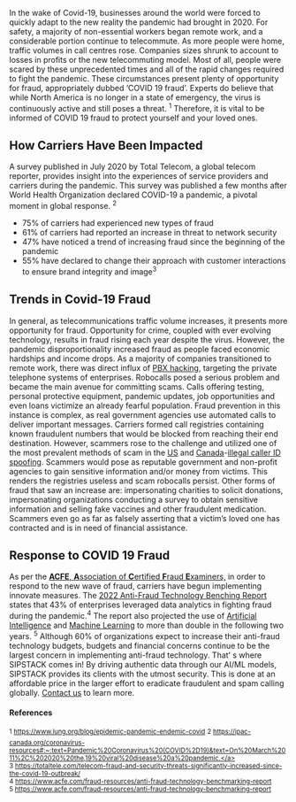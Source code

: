 In the wake of Covid-19, businesses around the world were forced to quickly adapt to the new reality the pandemic had brought in 2020. For safety, a majority of non-essential workers began remote work, and a considerable portion continue to telecommute. As more people were home, traffic volumes in call centres rose. Companies sizes shrunk to account to losses in profits or the new telecommuting model. Most of all, people were scared by these unprecedented times and all of the rapid changes required to fight the pandemic. These circumstances present plenty of opportunity for fraud, appropriately dubbed ‘COVID 19 fraud’. Experts do believe that while North America is no longer in a state of emergency, the virus is continuously active and still poses a threat. <sup>1</sup> Therefore, it is vital to be informed of COVID 19 fraud to protect yourself and your loved ones. 

## How Carriers Have Been Impacted 

A survey published in July 2020 by Total Telecom, a global telecom reporter,  provides insight into the experiences of service providers and carriers during the pandemic. This survey was published a few months after World Health Organization declared COVID-19 a pandemic, a pivotal moment in global response. <sup>2</sup>

-	75% of carriers had experienced new types of fraud 
-	61% of carriers had reported an increase in threat to network security 
-	47% have noticed a trend of increasing fraud since the beginning of the pandemic 
-	55% have declared to change their approach with customer interactions to ensure brand integrity and image<sup>3</sup>

## Trends in Covid-19 Fraud 

In general, as telecommunications traffic volume increases, it presents more opportunity for fraud. Opportunity for crime, coupled with ever evolving technology, results in fraud rising each year despite the virus. However, the pandemic disproportionality increased fraud as people faced economic hardships and income drops. As a majority of companies transitioned to remote work, there was direct influx of [PBX hacking](https://www.sipstack.com/resources/knowledge-base/general/what-is-pbx-hacking), targeting the private telephone systems of enterprises. Robocalls posed a serious problem and became the main avenue for committing scams. Calls offering testing, personal protective equipment, pandemic updates, job opportunities and even loans victimize an already fearful population. Fraud prevention in this instance is complex, as real government agencies use automated calls to deliver important messages. Carriers formed call registries containing known fraudulent numbers that would be blocked from reaching their end destination. However, scammers rose to the challenge and utilized one of the most prevalent methods of scam in the [US]( https://www.sipstack.com/resources/blog/the-state-of-spam-calling-in-the-US) and [Canada](https://www.sipstack.com/resources/blog/the-state-of-spam-calling-in-canada)-[illegal caller ID spoofing](https://www.sipstack.com/resources/knowledge-base/regulatory/what-is-stir-shaken). Scammers would pose as reputable government and non-profit agencies to gain sensitive information and/or money from victims. This renders the registries useless and scam robocalls persist. Other forms of fraud that saw an increase are: impersonating charities to solicit donations, impersonating organizations conducting a survey to obtain sensitive information and selling fake vaccines and other fraudulent medication. Scammers even go as far as falsely asserting that a victim’s loved one has contracted and is in need of financial assistance. 

## Response to COVID 19 Fraud  

As per the [**ACFE**, **A**ssociation of **C**ertified **F**raud **E**xaminers,](https://www.acfe.com/) in order to respond to the new wave of fraud, carriers have begun implementing innovate measures. The [2022 Anti-Fraud Technology Benching Report](https://www.acfe.com/fraud-resources/anti-fraud-technology-benchmarking-report) states that 43% of enterprises leveraged data analytics in fighting fraud during the pandemic.<sup>4</sup> The report also projected the use of [Artificial Intelligence]( https://www.sipstack.com/resources/knowledge-base/general/glossary-telco)  and [Machine Learning](https://www.sipstack.com/resources/knowledge-base/general/glossary-telco) to more than double in the following two years. <sup>5</sup> Although 60% of organizations expect to increase their anti-fraud technology budgets, budgets and financial concerns continue to be the largest concern in implementing anti-fraud technology. That’ s where SIPSTACK comes in! By driving authentic data through our AI/ML models, SIPSTACK provides its clients with the utmost security. This is done at an affordable price in the larger effort to eradicate fraudulent and spam calling globally. [Contact us](https://www.sipstack.com/contact/us) to learn more.


#### References

<sup>1 <a href="https://www.lung.org/blog/epidemic-pandemic-endemic-covid" class="ss-reference" target="_blank">https://www.lung.org/blog/epidemic-pandemic-endemic-covid</a></sup>
<sup>2 <a href="https://ipac-canada.org/coronavirus-resources#:~:text=Pandemic%20Coronavirus%20(COVID%2D19)&text=On%20March%2011%2C%202020%20the,19%20viral%20disease%20a%20pandemic." class="ss-reference" target="_blank">https://ipac-canada.org/coronavirus-resources#:~:text=Pandemic%20Coronavirus%20(COVID%2D19)&text=On%20March%2011%2C%202020%20the,19%20viral%20disease%20a%20pandemic.</a></sup>  
<sup>3 <a href="https://totaltele.com/telecom-fraud-and-security-threats-significantly-increased-since-the-covid-19-outbreak/ " class="ss-reference" target="_blank">https://totaltele.com/telecom-fraud-and-security-threats-significantly-increased-since-the-covid-19-outbreak/ </a></sup>   
<sup>4 <a href="https://www.acfe.com/fraud-resources/anti-fraud-technology-benchmarking-report" class="ss-reference" target="_blank">https://www.acfe.com/fraud-resources/anti-fraud-technology-benchmarking-report</a></sup>  
<sup>5 <a href="https://www.acfe.com/fraud-resources/anti-fraud-technology-benchmarking-report" class="ss-reference" target="_blank">https://www.acfe.com/fraud-resources/anti-fraud-technology-benchmarking-report</a></sup> 

